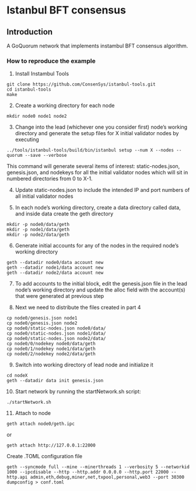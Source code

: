 # Istanbul BFT consensus #

## Introduction ##
A GoQuorum network that implements instambul BFT consensus algorithm.

### How to reproduce the example ###

1. Install Instambul Tools
```console
git clone https://github.com/ConsenSys/istanbul-tools.git
cd istanbul-tools
make
```

2. Create a working directory for each node
```console
mkdir node0 node1 node2
```

3. Change into the lead (whichever one you consider first) node’s working directory and generate the setup files for X initial validator nodes by executing
```console
../tools/istanbul-tools/build/bin/istanbul setup --num X --nodes --quorum --save --verbose
```
This command will generate several items of interest: static-nodes.json, genesis.json, and nodekeys for all the initial validator nodes which will sit in numbered directories from 0 to X-1.

4. Update static-nodes.json to include the intended IP and port numbers of all initial validator nodes

5. In each node’s working directory, create a data directory called data, and inside data create the geth directory
```console
mkdir -p node0/data/geth
mkdir -p node1/data/geth
mkdir -p node2/data/geth
```

6. Generate initial accounts for any of the nodes in the required node’s working directory
```console
geth --datadir node0/data account new
geth --datadir node1/data account new
geth --datadir node2/data account new
```

7. To add accounts to the initial block, edit the genesis.json file in the lead node’s working directory and update the alloc field with the account(s) that were generated at previous step

8. Next we need to distribute the files created in part 4
```console
cp node0/genesis.json node1
cp node0/genesis.json node2
cp node0/static-nodes.json node0/data/
cp node0/static-nodes.json node1/data/
cp node0/static-nodes.json node2/data/
cp node0/0/nodekey node0/data/geth
cp node0/1/nodekey node1/data/geth
cp node0/2/nodekey node2/data/geth
```

9. Switch into working directory of lead node and initialize it
```console
cd nodeX
geth --datadir data init genesis.json
```

10. Start network by running the startNetwork.sh script:
```console
./startNetwork.sh
```

11. Attach to node
```console
geth attach node0/geth.ipc
```
or
```console
geth attach http://127.0.0.1:22000
```

Create .TOML configuration file
```console
geth --syncmode full --mine --minerthreads 1 --verbosity 5 --networkid 1000 --ipcdisable --http --http.addr 0.0.0.0 --http.port 22000 --http.api admin,eth,debug,miner,net,txpool,personal,web3 --port 30300 dumpconfig > conf.toml
```